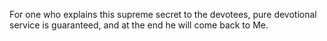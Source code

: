 For one who explains this supreme secret to the devotees, pure devotional service is guaranteed, and at the end he will come back to Me.